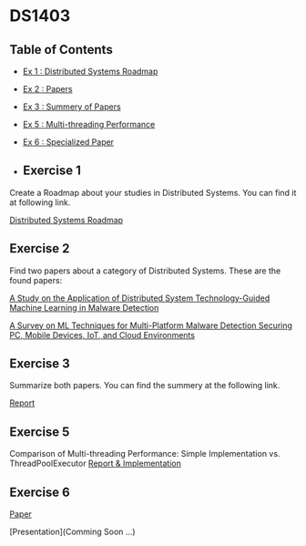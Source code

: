 # DS1403
## Table of Contents  

- [Ex 1 : Distributed Systems Roadmap](#exercise-1)
- [Ex 2 : Papers](#exercise-2)
- [Ex 3 : Summery of Papers](#exercise-3)
- [Ex 5 : Multi-threading Performance](#exercise-5)
- [Ex 6 : Specialized Paper](#exercise-6)

- ## Exercise 1

Create a Roadmap about your studies in Distributed Systems. You can find it at following link.

[Distributed Systems Roadmap](https://github.com/alirezahdb/DS1403/blob/main/Roadmap/Application%20of%20DS%20on%20Malware's%20Attacks%20%26%20detection-Road-map%20.xmind)

## Exercise 2

Find two papers about a category of Distributed Systems. These are the found papers:

[A Study on the Application of Distributed System Technology-Guided Machine Learning in Malware Detection](https://github.com/alirezahdb/DS1403/blob/main/Papers/A%20Survey%20on%20ML%20Techniques%20for%20Multi-Platform%20Malware%20Detection%20Securing%20PC%2C%20Mobile%20Devices%2C%20IoT%2C%20and%20Cloud%20Environments.pdf)

[A Survey on ML Techniques for Multi-Platform Malware Detection Securing PC, Mobile Devices, IoT, and Cloud Environments](https://github.com/alirezahdb/DS1403/blob/main/Papers/A%20Study%20on%20the%20Application%20of%20Distributed%20System%20Technology-Guided%20Machine%20Learning%20in%20Malware%20Detection.pdf)

## Exercise 3

Summarize both papers. You can find the summery at the following link.

[Report](https://github.com/alirezahdb/DS1403/blob/main/Papers/Report.pdf)

## Exercise 5
Comparison of Multi-threading Performance: Simple Implementation vs. ThreadPoolExecutor
[Report & Implementation](https://github.com/alirezahdb/DS1403/blob/main/Ex%205/)

## Exercise 6
[Paper](https://github.com/alirezahdb/DS1403/blob/main/Papers/Using%20IRP%20and%20local%20alignment%20method%20to%20detect%20distributed%20malware.pdf)

[Presentation](Comming Soon ...)
